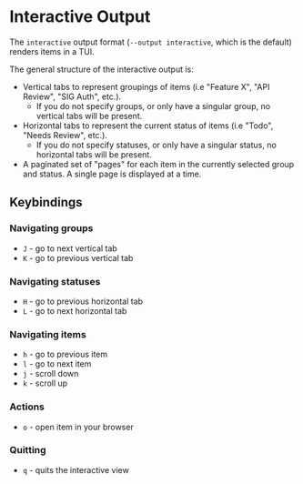 # Interactive Output

The `interactive` output format (`--output interactive`, which is the default) renders items in a TUI.

The general structure of the interactive output is:
- Vertical tabs to represent groupings of items (i.e "Feature X", "API Review", "SIG Auth", etc.).
  - If you do not specify groups, or only have a singular group, no vertical tabs will be present.
- Horizontal tabs to represent the current status of items (i.e "Todo", "Needs Review", etc.).
  - If you do not specify statuses, or only have a singular status, no horizontal tabs will be present.
- A paginated set of "pages" for each item in the currently selected group and status. A single page is displayed at a time.

## Keybindings

### Navigating groups

- `J` - go to next vertical tab
- `K` - go to previous vertical tab

### Navigating statuses

- `H` - go to previous horizontal tab
- `L` - go to next horizontal tab

### Navigating items

- `h` - go to previous item
- `l` - go to next item
- `j` - scroll down
- `k` - scroll up

### Actions

- `o` - open item in your browser

### Quitting

- `q` - quits the interactive view
